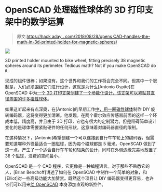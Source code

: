 # OpenSCAD 处理磁性球体的 3D 打印支架中的数学运算

> 原文:[https://hack aday . com/2018/08/28/opens CAD-handles-the-math-in-3d-printed-holder-for-magnetic-spheres/](https://hackaday.com/2018/08/28/openscad-handles-the-math-in-3d-printed-holder-for-magnetic-spheres/)

![](../Images/dac561fb05b46e41ed47ea8bc8a9ee40.png)

3D printed holder mounted to bike wheel, fitting precisely 38 magnetic spheres around its perimeter. Tedious math? Not if you make OpenSCAD do it.

现成的组件很棒；如果没有，这个世界和我们的工作将会完全不同。但其中一个限制是，人们必须围绕它们进行设计，这就是为什么[Antonio Ospite]在 OpenSCAD 中为[一个 3D 打印支架创建了一个参数化设计，该支架可以紧贴其直径周围的许多磁性球体](https://ao2.it/en/blog/2018/08/13/3d-printed-holder-magnetic-spheres-built-openscad)。

如果这听起来有点深奥，在[Antonio]的早期工作[中，用一圈磁性球体](https://hackaday.com/2018/06/05/magnetic-spheres-line-up-for-rotary-encoder-duty/)制作 DIY 旋转编码器，这将变得更加清晰。他发现，在两个霍尔效应传感器前面的这样一个环成本低，精度高，并且由于 3D 打印，它也有很大的定制潜力。但是阻碍简单设计变化的是球体需要紧贴硬件的任何形状，这意味着对编码器直径的限制。

在这种情况下，[Antonio]希望创建一个可以连接到自行车车轮上的编码器，但需要知道哪种外径最适合一圈磁球，因为每个磁球都是 5 毫米。OpenSCAD 做到了这一点，产生了一个适合自行车车轮和辐条的设计，同时在外侧边缘完美地放置了 38 个磁球，浪费的空间最小。

OpenSCAD 是一个 CAD 程序，它更像是一种编程语言。对于那些不熟悉它的人，[Brian Benchoff]讲述了如何在 OpenSCAD 中制作一个简单的对象，和[Elliot]对一些高级功能大加赞赏。既然这个项目让 DIY 编码器变得更容易，也许它们可以用来[给 OpenSCAD](https://hackaday.com/2017/11/01/add-intuitiveness-to-openscad-with-encoders/) 本身添加直观的新控件。